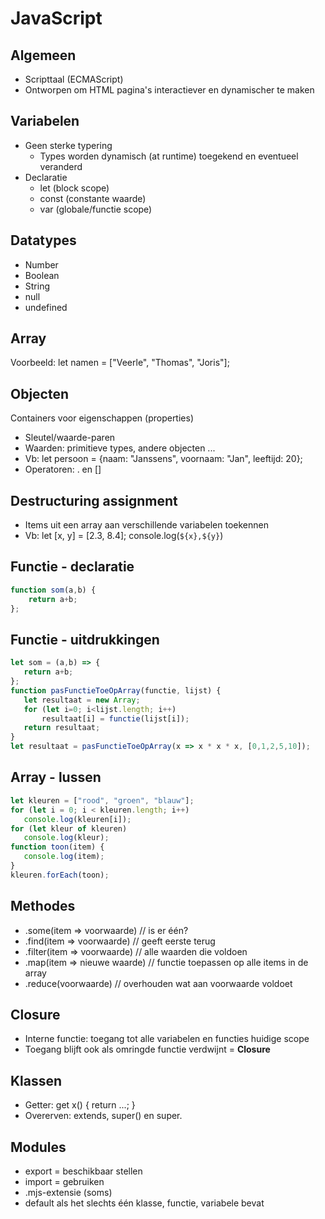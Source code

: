 # JavaScript

## Algemeen
* Scripttaal (ECMAScript)
* Ontworpen om HTML pagina's interactiever en dynamischer te maken

## Variabelen
* Geen sterke typering
    * Types worden dynamisch (at runtime) toegekend en eventueel veranderd
* Declaratie
    * let (block scope)
    * const (constante waarde)
    * var (globale/functie scope)

## Datatypes
* Number
* Boolean
* String
* null
* undefined

## Array
Voorbeeld:
let namen = ["Veerle", "Thomas", "Joris"];

## Objecten
Containers voor eigenschappen (properties)
* Sleutel/waarde-paren
* Waarden: primitieve types, andere objecten ...
* Vb: let persoon = {naam: "Janssens", voornaam: "Jan", leeftijd: 20};
* Operatoren: . en []

## Destructuring assignment
* Items uit een array aan verschillende variabelen toekennen
* Vb: let [x, y] = [2.3, 8.4]; console.log(`${x},${y}`)

## Functie - declaratie
```js 
function som(a,b) {
    return a+b;
};
```

 ## Functie - uitdrukkingen
 ```js
 let som = (a,b) => {
    return a+b;
 };
 function pasFunctieToeOpArray(functie, lijst) {
    let resultaat = new Array;
    for (let i=0; i<lijst.length; i++)
        resultaat[i] = functie(lijst[i]);
    return resultaat;
 }
 let resultaat = pasFunctieToeOpArray(x => x * x * x, [0,1,2,5,10]);
 ```

 ## Array - lussen
 ```js
let kleuren = ["rood", "groen", "blauw"];
for (let i = 0; i < kleuren.length; i++)
    console.log(kleuren[i]);
for (let kleur of kleuren)
    console.log(kleur);
function toon(item) {
    console.log(item);
}
kleuren.forEach(toon);
 ```

## Methodes
* .some(item => voorwaarde) // is er één?
* .find(item => voorwaarde) // geeft eerste terug
* .filter(item => voorwaarde) // alle waarden die voldoen
* .map(item => nieuwe waarde) // functie toepassen op alle items in de array
* .reduce(voorwaarde) // overhouden wat aan voorwaarde voldoet

## Closure
* Interne functie: toegang tot alle variabelen en functies huidige scope
* Toegang blijft ook als omringde functie verdwijnt = **Closure**

## Klassen
* Getter: get x() { return ...; }
* Overerven: extends, super() en super.

<div style="page-break-after: always;"></div>

## Modules
* export = beschikbaar stellen
* import = gebruiken
* .mjs-extensie (soms)
* default als het slechts één klasse, functie, variabele bevat
